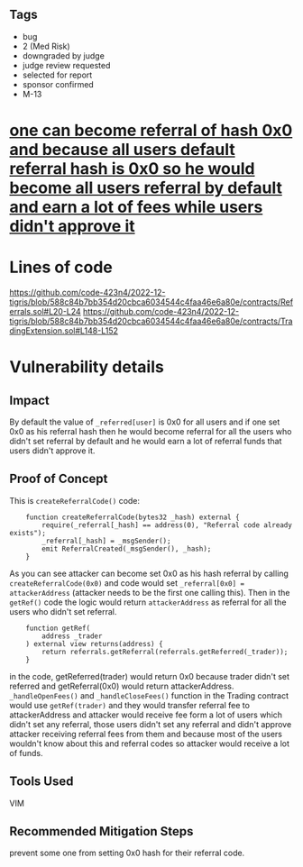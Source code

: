 ## Tags

- bug
- 2 (Med Risk)
- downgraded by judge
- judge review requested
- selected for report
- sponsor confirmed
- M-13

# [one can become referral of hash 0x0 and because all users default referral hash is 0x0 so he would become all users referral by default and earn a lot of fees while users didn't approve it](https://github.com/code-423n4/2022-12-tigris-findings/issues/379) 

# Lines of code

https://github.com/code-423n4/2022-12-tigris/blob/588c84b7bb354d20cbca6034544c4faa46e6a80e/contracts/Referrals.sol#L20-L24
https://github.com/code-423n4/2022-12-tigris/blob/588c84b7bb354d20cbca6034544c4faa46e6a80e/contracts/TradingExtension.sol#L148-L152


# Vulnerability details

## Impact
By default the value of `_referred[user]` is 0x0 for all users and if one set 0x0 as his referral hash then he would become referral for all the users who didn't set referral by default and he would earn a lot of referral funds that users didn't approve it.

## Proof of Concept
This is `createReferralCode()` code:
```
    function createReferralCode(bytes32 _hash) external {
        require(_referral[_hash] == address(0), "Referral code already exists");
        _referral[_hash] = _msgSender();
        emit ReferralCreated(_msgSender(), _hash);
    }
```
As you can see attacker can become set 0x0 as his hash referral by calling `createReferralCode(0x0)` and code would set `_referral[0x0] = attackerAddress` (attacker needs to be the first one calling this).
Then in the `getRef()` code the logic would return `attackerAddress` as referral for all the users who didn't set referral.
```
    function getRef(
        address _trader
    ) external view returns(address) {
        return referrals.getReferral(referrals.getReferred(_trader));
    }
```
in the code, getReferred(trader) would return 0x0 because trader didn't set referred and getReferral(0x0) would return attackerAddress.
`_handleOpenFees()` and `_handleCloseFees()` function in the Trading contract would use `getRef(trader)` and they would transfer referral fee to attackerAddress and attacker would receive fee form a lot of users which didn't set any referral, those users didn't set any referral and didn't approve attacker receiving referral fees from them and because most of the users wouldn't know about this and referral codes so attacker would receive a lot of funds.

## Tools Used
VIM

## Recommended Mitigation Steps
prevent some one from setting 0x0 hash for their referral code.